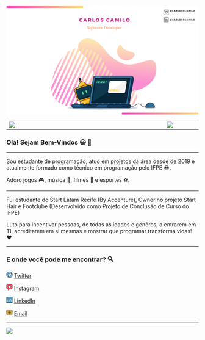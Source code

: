 ![capa github](https://github.com/carlosscamilo/carlosscamilo/blob/main/images/Carlos%20Camilo%20GitHub%20Pronta.png)  


<!--
**carlosscamilo/carlosscamilo** is a ✨ _special_ ✨ repository because its `README.md` (this file) appears on your GitHub profile.

Here are some ideas to get you started:

- 🔭 I’m currently working on ...
- 🌱 I’m currently learning ...
- 👯 I’m looking to collaborate on ...
- 🤔 I’m looking for help with ...
- 💬 Ask me about ...
- 📫 How to reach me: ...
- 😄 Pronouns: ...
- ⚡ Fun fact: ...
-->
<center>
<table>
    <tr>
        <td><img width="400px" align="left" src="https://github-readme-stats.vercel.app/api/top-langs/?username=carlosscamilo&hide=html&layout=compact&theme=buefy" /></td>
        <td><img width="495px" align="left" src="https://github-readme-stats.vercel.app/api?username=carlosscamilo&theme=buefy"/></td>
    </tr>   
</table>
</center>  

### Olá! Sejam Bem-Vindos :smiley: 👋

---

Sou estudante de programação, atuo em projetos da área desde de 2019 e atualmente formado como técnico em programação pelo IFPE :sunglasses:.

Adoro jogos :video_game:, música :guitar:, filmes :cinema: e esportes :soccer:.

---

Fui estudante do Start Latam Recife (By Accenture), Owner no projeto Start Hair e Footclube (Desenvolvido como Projeto de Conclusão de Curso do IFPE)

Luto para incentivar pessoas, de todas as idades e genêros, a entrarem em TI, acreditarem em si mesmas e mostrar que programar transforma vidas! :hearts:

---

### E onde você pode me encontrar? :mag:

<a href="https://twitter.com/carlosscamilo"><img src="https://github.com/carlosscamilo/carlosscamilo/blob/main/images/twitter.png" width="16"></img></a> [Twitter](https://twitter.com/carlosscamilo)   

<a href="https://www.instagram.com/carlosscamilo/"><img src="https://github.com/carlosscamilo/carlosscamilo/blob/main/images/instagram.png" width="16"></img></a> [Instagram](https://www.instagram.com/carlosscamilo)  

<a href="https://www.linkedin.com/in/carlosscamilo"><img src="https://github.com/carlosscamilo/carlosscamilo/blob/main/images/linkedin%20(1).png" width="16"></img></a> [LinkedIn](https://www.linkedin.com/in/carlosscamilo)  

<a href="mailto:carlos_camilo250@hotmail.com"><img src="https://github.com/carlosscamilo/carlosscamilo/blob/main/images/email.png" width="16"></img></a> [Email](mailto:carlos_camilo250@hotmail.com)  

---  

![](https://komarev.com/ghpvc/?username=carlosscamilo&color=blue&style=flat)
<script src="https://platform.linkedin.com/badges/js/profile.js" async defer type="text/javascript"><div class="badge-base LI-profile-badge" data-locale="pt_BR" data-size="large" data-theme="dark" data-type="VERTICAL" data-vanity="carlosscamilo" data-version="v1"><a class="badge-base__link LI-simple-link" href="https://br.linkedin.com/in/carlosscamilo?trk=profile-badge">Carlos Camilo</a></div>
              </script>
